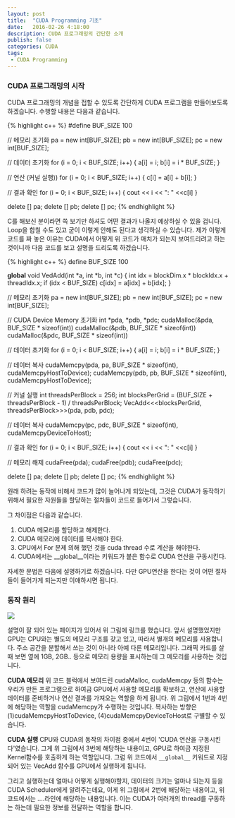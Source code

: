 ```yaml
---
layout: post
title:  "CUDA Programming 기초"
date:   2016-02-26 4:18:00
description: CUDA 프로그래밍의 간단한 소개
publish: false
categories: CUDA
tags:
 - CUDA Programming
---
```


### CUDA 프로그래밍의 시작
CUDA 프로그래밍의 개념을 접할 수 있도록 간단하게 CUDA 프로그램을 만들어보도록 하겠습니다.
수행할 내용은 다음과 같습니다.

{% highlight c++ %}
#define BUF_SIZE 100

// 메모리 초기화
pa = new int[BUF_SIZE];
pb = new int[BUF_SIZE];
pc = new int[BUF_SIZE];

// 데이터 초기화
for (i = 0; i < BUF_SIZE; i++) {
  a[i] = i;
  b[i] = i * BUF_SIZE;
}

// 연산 (커널 실행))
for (i = 0; i < BUF_SIZE; i++) {
  c[i] = a[i] + b[i];
}

// 결과 확인
for (i = 0; i < BUF_SIZE; i++) {
  cout << i << ": " <<c[i]
}

delete [] pa;
delete [] pb;
delete [] pc;
{% endhighlight %}

C를 해보신 분이라면 쓱 보기만 하셔도 어떤 결과가 나올지 예상하실 수 있을 겁니다. Loop을 합칠 수도 있고 굳이 이렇게 안해도 된다고 생각하실 수 있습니다. 제가 이렇게 코드를 짜 놓은 이유는 CUDA에서 어떻게 위 코드가 매치가 되는지 보여드리려고 하는 것이니까 다음 코드를 보고 설명을 드리도록 하겠습니다.

{% highlight c++ %}
define BUF_SIZE 100

__global__ void VedAdd(int *a, int *b, int *c) {
  int idx = blockDim.x * blockIdx.x + threadIdx.x;
  if (idx < BUF_SIZE)
    c[idx] = a[idx] + b[idx];
}

// 메모리 초기화
pa = new int[BUF_SIZE];
pb = new int[BUF_SIZE];
pc = new int[BUF_SIZE];

// CUDA Device Memory 초기화
int *pda, *pdb, *pdc;
cudaMalloc(&pda, BUF_SIZE * sizeof(int))
cudaMalloc(&pdb, BUF_SIZE * sizeof(int))
cudaMalloc(&pdc, BUF_SIZE * sizeof(int))

// 데이터 초기화
for (i = 0; i < BUF_SIZE; i++) {
  a[i] = i;
  b[i] = i * BUF_SIZE;
}

// 데이터 복사
cudaMemcpy(pda, pa, BUF_SIZE * sizeof(int), cudaMemcpyHostToDevice);
cudaMemcpy(pdb, pb, BUF_SIZE * sizeof(int), cudaMemcpyHostToDevice);

// 커널 실행
int threadsPerBlock = 256;
int blocksPerGrid = (BUF_SIZE + threadsPerBlock - 1) / threadsPerBlock;
VecAdd<<<blocksPerGrid, threadsPerBlock>>>(pda, pdb, pdc);

// 데이터 복사
cudaMemcpy(pc, pdc, BUF_SIZE * sizeof(int), cudaMemcpyDeviceToHost);

// 결과 확인
for (i = 0; i < BUF_SIZE; i++) {
  cout << i << ": " <<c[i]
}

// 메모리 해제
cudaFree(pda);
cudaFree(pdb);
cudaFree(pdc);

delete [] pa;
delete [] pb;
delete [] pc;
{% endhighlight %}

원래 하려는 동작에 비해서 코드가 많이 늘어나게 되었는데, 그것은 CUDA가 동작하기 위해서 필요한 자원들을 할당하는 절차들이 코드로 들어가서 그렇습니다.

그 차이점은 다음과 같습니다.
1. CUDA 메모리를 할당하고 해제한다.
1. CUDA 메모리에 데이터를 복사해야 한다.
1. CPU에서 For 문제 의해 했던 것을 cuda thread 수로 계산을 해야한다.
1. CUDA에서는 __global__이라는 키워드가 붙은 함수로 CUDA 연산을 구동시킨다.

자세한 문법은 다음에 설명하기로 하겠습니다. 다만 GPU연산을 한다는 것이 어떤 절차들이 들어가게 되는지만 이애하시면 됩니다.

### 동작 원리
[![]({{site.info.baseurl}}/images//RTC08-ERTW-Nvidia-FigX_original_large.jpg)](https://en.wikipedia.org/wiki/CUDA#/media/File:CUDA_processing_flow_(En).PNG)

설명이 잘 되어 있는 페이지가 있어서 위 그림에 링크를 했습니다.
앞서 설명했었지만 GPU는 CPU와는 별도의 메모리 구조를 갖고 있고, 따라서 별개의 메모리를 사용합니다. 주소 공간을 분할해서 쓰는 것이 아니라 아예 다른 메모리입니다. 그래픽 카드를 살때 보면 옆에 1GB, 2GB.. 등으로 메모리 용량을 표시하는데 그 메모리를 사용하는 것입니다.

**CUDA 메모리**
위 코드 블럭에서 보여드린 cudaMalloc, cudaMemcpy 등의 함수는 우리가 만든 프로그램으로 하여금 GPU에서 사용할 메모리를 확보하고, 연산에 사용할 데이터를 준비하거나 연산 결과를 가져오는 역할을 하게 됩니다. 위 그림에서 1번과 4번에 해당하는 역할을 cudaMemcpy가 수행하는 것입니다. 복사하는 방향은 (1)cudaMemcpyHostToDevice, (4)cudaMemcpyDeviceToHost로 구별할 수 있습니다.

**CUDA 실행**
CPU와 CUDA의 동작의 차이점 중에서 4번이 'CUDA 연산을 구동시킨다'였습니다. 그게 위 그림에서 3번에 해당하는 내용이고, GPU로 하여금 지정된 Kernel함수를 호출하게 하는 역할입니다. 그럼 위 코드에서 ```__global__``` 키워드로 지정되어 있는 VecAdd 함수를 GPU에서 실행하게 됩니다.

그리고 실행하는데 얼마나 어떻게 실행해야할지, 데이터의 크기는 얼마나 되는지 등을 CUDA Scheduler에게 알려주는데요, 이게 위 그림에서 2번에 해당하는 내용이고, 위 코드에서는 ....라인에 해당하는 내용입니다. 이는 CUDA가 여러개의 thread를 구동하는 하는데 필요한 정보를 전달하는 역할을 합니다.
